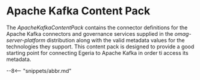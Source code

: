 <!-- SPDX-License-Identifier: CC-BY-4.0 -->
<!-- Copyright Contributors to the Egeria project. -->

# Apache Kafka Content Pack

The *ApacheKafkaContentPack* contains the connector definitions for the Apache Kafka connectors and governance services supplied in the *omag-server-platform* distribution along with the valid metadata values for the technologies they support. This content pack is designed to provide a good starting point for connecting Egeria to Apache Kafka in order ti access its metadata.


--8<-- "snippets/abbr.md"